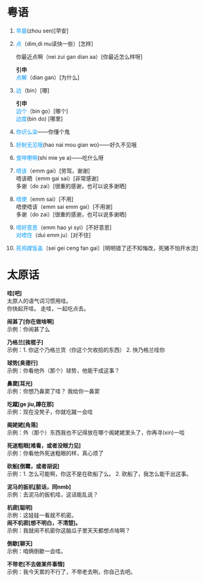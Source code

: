 # 粤语

1.  <font color=#0099ff face="黑体">早晨</font>(zhou sen)[早安]

2.  <font color=#0099ff face="黑体">点</font>（dim,di mu读快一些）[怎样]

    你最近点啊（nei zui gan dian aa）[你最近怎么样呀]

    **引申**  
    <font color=#0099ff face="黑体">点解</font>（dian gan）[为什么]


3.  <font color=#0099ff face="黑体">边</font>（bin）[哪]

    **引申**  
    <font color=#0099ff face="黑体">边个</font>（bin go）[哪个]  
    <font color=#0099ff face="黑体">边度</font>(bin do) [哪里]
    
4.  <font color=#0099ff face="黑体">你识么柒</font>——你懂个鬼
5.  <font color=#0099ff face="黑体">好耐无见哦</font>(hao nai mou gian wo)——好久不见哦
6.  <font color=#0099ff face="黑体">食咩嘢啊</font>(shi mie ye a)——吃什么呀
7.  <font color=#0099ff face="黑体">唔该</font>（emm gai）[劳驾，谢谢]  
    唔该晒（emm gai sai）[非常感谢]  
    多谢（do zai）[很重的感谢，也可以说多谢晒]
8.  <font color=#0099ff face="黑体">唔使</font>（emm sai）[不用]  
    唔使唔该（emm sai emm gai）[不用谢]  
    多谢（do zai）[很重的感谢，也可以说多谢晒]

9.  <font color=#0099ff face="黑体">唔好意思</font>（emm hao yi syi）[不好意思]  
    <font color=#0099ff face="黑体">对唔住</font>（dui emm ju）[对不住]  

10. <font color=#0099ff face="黑体">死鸡撑饭盖</font>（sei gei ceng fan gai）[明明错了还不知悔改，死猪不怕开水烫]








# 太原话

**哇[吧]**  
太原人的语气词习惯用哇。  
你快起开哇。
走哇，一起吃点去。

**闹甚了[你在做啥啊]**  
示例：你闹甚了么  

**乃格兰[挨棍子]**  
示例：1.  你这个乃格兰货（你这个欠收拾的东西）  2.  快乃格兰哇你

**球势[臭德行]**  
示例：你看他外（那个）球势，他能干成这事？

**鼻窦[耳光]**  
示例：你想乃鼻窦了哇？  我给你一鼻窦


**圪蹴[ge jiu,蹲在那]**  
示例：现在没凳子，你就圪蹴一会哇

**阁姥姥[角落]**  
示例：外（那个）东西我也不记得放在哪个阁姥姥里头了，你再寻(xin)一哈

**死迷粗眼[难看，或者没眼力见]**  
示例：你看他外死迷粗眼的样，真心烦了

**砍船[倒霉，或者胡说]**  
示例：1. 怎么可能啊，你这不是在砍船了么。    2. 砍船了，我怎么能干出这事。

**泥马的扳机[脏话，同nmb]**  
示例：去泥马的扳机哇，这话能乱说？

**机密[聪明]**  
示例：这娃娃一看就不机密。  
**闹不机密[想不明白，不清楚]。**      
示例：我就闹不机密你这脑瓜子里天天都想点啥啊？

**倒歇[聊天]**  
示例：咱俩倒歇一会哇。


**不带老[不去做某件事情]**  
示例：我今天累的不行了，不带老去咧，你自己去吧。
